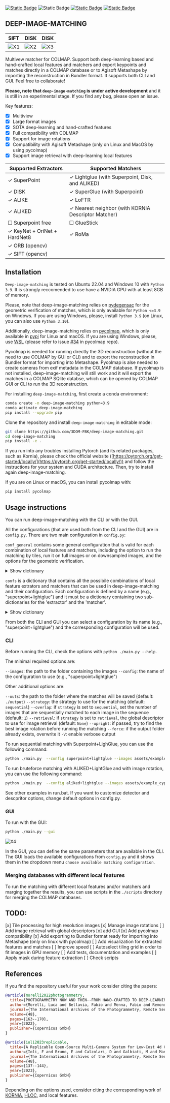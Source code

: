 [![Static Badge](https://img.shields.io/badge/Matches_for-COLMAP-red)](https://github.com/colmap/colmap)
![Static Badge](https://img.shields.io/badge/Matches_for-Metashape-blue) [![Static Badge](https://img.shields.io/badge/Powered_by-Kornia-green)](https://github.com/kornia/kornia) [![Static Badge](https://img.shields.io/badge/Powered_by-hloc-blue)](https://github.com/kornia/kornia)

## DEEP-IMAGE-MATCHING

| SIFT                                 | DISK                                 | DISK                         |
| ------------------------------------ | ------------------------------------ | ---------------------------- |
| ![X1](assets/nadar_sift_matches.png) | ![X2](assets/nadar_disk_matches.png) | ![X3](assets/nadar_disk.png) |

Multivew matcher for COLMAP. Support both deep-learning based and hand-crafted local features and matchers and export keypoints and matches directly in a COLMAP database or to Agisoft Metashape by importing the reconstruction in Bundler format. It supports both CLI and GUI. Feel free to collaborate!

**Please, note that `deep-image-matching` is under active development** and it is still in an experimental stage. If you find any bug, please open an issue.

Key features:

- [x] Multiview
- [x] Large format images
- [x] SOTA deep-learning and hand-crafted features
- [x] Full compatibility with COLMAP
- [x] Support for image rotations
- [x] Compatibility with Agisoft Metashape (only on Linux and MacOS by using pycolmap)
- [x] Support image retrieval with deep-learning local features

| Supported Extractors               | Supported Matchers                                        |
| ---------------------------------- | --------------------------------------------------------- |
| &check; SuperPoint                 | &check; Lightglue (with Superpoint, Disk, and ALIKED)     |
| &check; DISK                       | &check; SuperGlue (with Superpoint)                       |
| &check; ALIKE                      | &check; LoFTR                                             |
| &check; ALIKED                     | &check; Nearest neighbor (with KORNIA Descriptor Matcher) |
| &#x2610; Superpoint free           | &#x2610; GlueStick                                        |
| &check; KeyNet + OriNet + HardNet8 | &check; RoMa                                              |
| &check; ORB (opencv)               |                                                           |
| &check; SIFT (opencv)              |

## Installation

`Deep-image-matching` is tested on Ubuntu 22.04 and Windows 10 with `Python 3.9`. It is strongly reccomended to use have a NVIDIA GPU with at least 8GB of memory.

Please, note that deep-image-matching relies on [pydegensac](https://github.com/ducha-aiki/pydegensac) for the geometric verification of matches, which is only available for `Python <=3.9` on Windows. If you are using Windows, please, install `Python 3.9` (on Linux, you can also use `Pythom 3.10`).

Additionally, deep-image-matching relies on [pycolmap](https://github.com/colmap/pycolmap), which is only available in [pypi](https://pypi.org/project/pycolmap/) for Linux and macOS. If you are using Windows, please, use [WSL](https://learn.microsoft.com/en-us/windows/wsl/install) (please refer to issue [#34](https://github.com/colmap/pycolmap/issues/34) in pycolmap repo).

Pycolmap is needed for running directly the 3D reconstruction (without the need to use COLMAP by GUI or CLI) and to export the reconstruction in Bundler format for importing into Metashape. Pycolmap is alse needed to create cameras from exif metadata in the COLMAP database.
If pycolmap is not installed, deep-image-matching will still work and it will export the matches in a COLMAP SQlite databse, which can be opened by COLMAP GUI or CLI to run the 3D reconstruction.

For installing `deep-image-matching`, first create a conda environment:

```bash
conda create -n deep-image-matching python=3.9
conda activate deep-image-matching
pip install --upgrade pip
```

Clone the repository and install `deep-image-matching` in editable mode:

```bash
git clone https://github.com/3DOM-FBK/deep-image-matching.git
cd deep-image-matching
pip install -e .
```

If you run into any troubles installing Pytorch (and its related packages, such as Kornia), please check the official website ([https://pytorch.org/get-started/locally/](https://pytorch.org/get-started/locally/)) and follow the instructions for your system and CUDA architecture. Then, try to install again deep-image-matching.

If you are on Linux or macOS, you can install pycolmap with:

```bash
pip install pycolmap
```

## Usage instructions

You can run deep-image-matching with the CLI or with the GUI.

All the configurations (that are used both from the CLI and the GUI) are in `config.py`.
There are two main configuration in `config.py`:

`conf_general` contains some general configuration that is valid for each combination of local features and matchers, including the option to run the matching by tiles, run it on full images or on downsampled images, and the options for the geometric verification.

  <details>

  <summary>Show dictionary</summary>

```python
  conf_general = {
    "quality": Quality.HIGH,
    "tile_selection": TileSelection.PRESELECTION,
    "tiling_grid": [3, 3],
    "tiling_overlap": 0,
    "geom_verification": GeometricVerification.PYDEGENSAC,
    "gv_threshold": 4,
    "gv_confidence": 0.9999,
    "preselection_size_max": 2000,
  }
```

  </details>

`confs` is a dictionary that contains all the possibile combinations of local feature extrators and matchers that can be used in deep-image-matching and their configuration. Each configuration is defined by a name (e.g., "superpoint+lightglue") and it must be a dictionary containing two sub-dictionaries for the 'extractor' and the 'matcher'.

  <details>

  <summary>Show dictionary</summary>

```python
confs = {
    "superpoint+lightglue": {
        "extractor": {
            "name": "superpoint",
            "keypoint_threshold": 0.0001,
            "max_keypoints": 4096,
        },
        "matcher": {
            "name": "lightglue",
            "n_layers": 9,
            "depth_confidence": -1,  # 0.95,  # early stopping, disable with -1
            "width_confidence": -1,  # 0.99,  # point pruning, disable with -1
            "filter_threshold": 0.5,  # match threshold
        },
    },
    "aliked+lightglue": {
        "extractor": {
            "name": "aliked",
            ...
        },
        "matcher": {
            "name": "lightglue",
            ...
        },
    },
    "orb+kornia_matcher": {
        "extractor": {
            "name": "orb",
            ...
        },
        "matcher": {
            "name": "kornia_matcher",
            ...
        },
    },
  }
```

  </details>

From both the CLI and GUI you can select a configuration by its name (e.g., "superpoint+lightglue") and the corresponding configuration will be used.

### CLI

Before running the CLI, check the options with `python ./main.py --help`.

The minimal required options are:

`--images`: the path to the folder containing the images
`--config`: the name of the configuration to use (e.g., "superpoint+lightglue")

Other additional options are:

`--outs`: the path to the folder where the matches will be saved (default: `./output`)
`--strategy`: the strategy to use for the matching (default: `sequential`)
`--overlap`: if `strategy` is set to `sequential`, set the number of images that are sequentially matched to each image in the sequence (default: `1`)
`--retrieval`: if `strategy` is set to `retrieval`, the global descriptor to use for image retrieval (default: `None`)
`--upright`: if passed, try to find the best image rotation before running the matching
`--force`: if the output folder already exists, overwrite it
`-V`: enable verbose output

To run sequential matching with Superpoint+LighGlue, you can use the following command:

```bash
python ./main.py  --config superpoint+lightglue --images assets/example_cyprus --outs assets/output --strategy sequential --overlap 2
```

To run bruteforce matching with ALIKED+LightGlue and with image rotation, you can use the following command:

```bash
python ./main.py  --config aliked+lightglue --images assets/example_cyprus --strategy bruteforce --upright
```

See other examples in run.bat. If you want to customize detector and descpritor options, change default options in config.py.

### GUI

To run with the GUI:

```bash
python ./main.py --gui
```

![X4](assets/gui.png)

In the GUI, you can define the same parameters that are available in the CLI.
The GUI loads the available configurations from `config.py` and it shows them in the dropdown menu `choose available matching configuration`.

### Merging databases with different local features

To run the matching with different local features and/or matchers and marging together the results, you can use scripts in the `./scripts` directory for merging the COLMAP databases.

## TODO:

[x] Tile processing for high resolution images
[x] Manage image rotations
[ ] Add image retrieval with global descriptors
[x] add GUI
[x] Add pycolmap compatibility
[x] Add exporting to Bundler format ready for importing into Metashape (only on linux with pycolmap)
[ ] Add visualization for extracted features and matches
[ ] Improve speed
[ ] Autoselect tiling grid in order to fit images in GPU memory
[ ] Add tests, documentation and examples
[ ] Apply mask during feature extraction
[ ] Check scripts

## References

If you find the repository useful for your work consider citing the papers:

```bibtex
@article{morelli2022photogrammetry,
  title={PHOTOGRAMMETRY NOW AND THEN--FROM HAND-CRAFTED TO DEEP-LEARNING TIE POINTS--},
  author={Morelli, Luca and Bellavia, Fabio and Menna, Fabio and Remondino, Fabio},
  journal={The International Archives of the Photogrammetry, Remote Sensing and Spatial Information Sciences},
  volume={48},
  pages={163--170},
  year={2022},
  publisher={Copernicus GmbH}
}
```

```bibtex
@article{ioli2023replicable,
  title={A Replicable Open-Source Multi-Camera System for Low-Cost 4d Glacier Monitoring},
  author={Ioli, F and Bruno, E and Calzolari, D and Galbiati, M and Mannocchi, A and Manzoni, P and Martini, M and Bianchi, A and Cina, A and De Michele, C and others},
  journal={The International Archives of the Photogrammetry, Remote Sensing and Spatial Information Sciences},
  volume={48},
  pages={137--144},
  year={2023},
  publisher={Copernicus GmbH}
}
```

Depending on the options used, consider citing the corresponding work of [KORNIA](https://github.com/kornia/kornia), [HLOC](https://github.com/cvg/Hierarchical-Localizationgithub), and local features.
